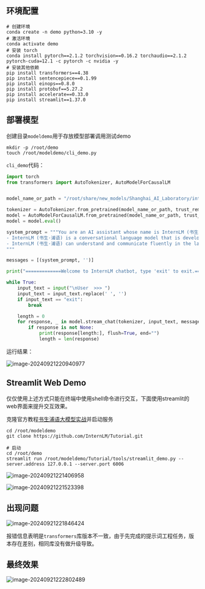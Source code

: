 ## 环境配置

```shell
# 创建环境
conda create -n demo python=3.10 -y
# 激活环境
conda activate demo
# 安装 torch
conda install pytorch==2.1.2 torchvision==0.16.2 torchaudio==2.1.2 pytorch-cuda=12.1 -c pytorch -c nvidia -y
# 安装其他依赖
pip install transformers==4.38
pip install sentencepiece==0.1.99
pip install einops==0.8.0
pip install protobuf==5.27.2
pip install accelerate==0.33.0
pip install streamlit==1.37.0
```
## 部署模型

创建目录`modeldemo`用于存放模型部署调用测试demo

```shell
mkdir -p /root/demo
touch /root/modeldemo/cli_demo.py
```

`cli_demo`代码：
```python
import torch
from transformers import AutoTokenizer, AutoModelForCausalLM


model_name_or_path = "/root/share/new_models/Shanghai_AI_Laboratory/internlm2-chat-1_8b"

tokenizer = AutoTokenizer.from_pretrained(model_name_or_path, trust_remote_code=True, device_map='cuda:0')
model = AutoModelForCausalLM.from_pretrained(model_name_or_path, trust_remote_code=True, torch_dtype=torch.bfloat16, device_map='cuda:0')
model = model.eval()

system_prompt = """You are an AI assistant whose name is InternLM (书生·浦语).
- InternLM (书生·浦语) is a conversational language model that is developed by Shanghai AI Laboratory (上海人工智能实验室). It is designed to be helpful, honest, and harmless.
- InternLM (书生·浦语) can understand and communicate fluently in the language chosen by the user such as English and 中文.
"""

messages = [(system_prompt, '')]

print("=============Welcome to InternLM chatbot, type 'exit' to exit.=============")

while True:
    input_text = input("\nUser  >>> ")
    input_text = input_text.replace(' ', '')
    if input_text == "exit":
        break

    length = 0
    for response, _ in model.stream_chat(tokenizer, input_text, messages):
        if response is not None:
            print(response[length:], flush=True, end="")
            length = len(response)
```

运行结果：

![image-20240921220940977](https://cdn.jsdelivr.net/gh/Moyu-moyuing/ImageHostingWebsite@main/Img/image-20240921220940977.png)

## Streamlit Web Demo

仅仅使用上述方式只能在终端中使用shell命令进行交互，下面使用streamlit的web界面来提升交互效果。

克隆官方教程[书生浦语大模型实战](https://github.com/InternLM/Tutorial)并启动服务

```shell
cd /root/modeldemo
git clone https://github.com/InternLM/Tutorial.git

# 启动
cd /root/demo
streamlit run /root/modeldemo/Tutorial/tools/streamlit_demo.py --server.address 127.0.0.1 --server.port 6006
```

![image-20240921221406958](https://cdn.jsdelivr.net/gh/Moyu-moyuing/ImageHostingWebsite@main/Img/image-20240921221406958.png)

![image-20240921221523398](https://cdn.jsdelivr.net/gh/Moyu-moyuing/ImageHostingWebsite@main/Img/image-20240921221523398.png)

## 出现问题

![image-20240921221846424](https://cdn.jsdelivr.net/gh/Moyu-moyuing/ImageHostingWebsite@main/Img/image-20240921221846424.png)

报错信息表明是`transformers`库版本不一致，由于先完成的提示词工程任务，版本存在差别，相同库没有做升级导致。

## 最终效果
![image-20240921222802489](https://cdn.jsdelivr.net/gh/Moyu-moyuing/ImageHostingWebsite@main/Img/image-20240921222802489.png)